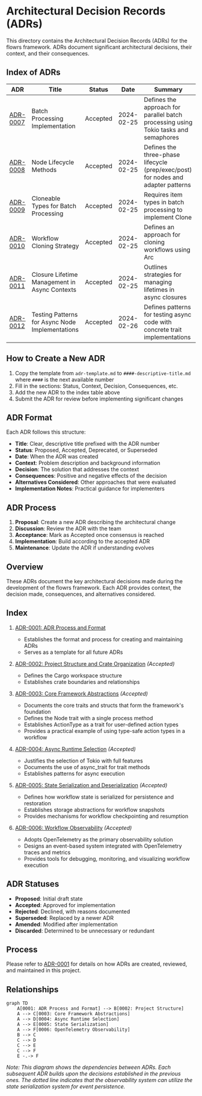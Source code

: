 # Architectural Decision Records (ADRs)

This directory contains the Architectural Decision Records (ADRs) for the flowrs framework. ADRs document significant architectural decisions, their context, and their consequences.

## Index of ADRs

| ADR                                                     | Title                                           | Status   | Date       | Summary                                                                             |
| ------------------------------------------------------- | ----------------------------------------------- | -------- | ---------- | ----------------------------------------------------------------------------------- |
| [ADR-0007](0007-batch-processing-implementation.md)     | Batch Processing Implementation                 | Accepted | 2024-02-25 | Defines the approach for parallel batch processing using Tokio tasks and semaphores |
| [ADR-0008](0008-node-lifecycle-methods.md)              | Node Lifecycle Methods                          | Accepted | 2024-02-25 | Defines the three-phase lifecycle (prep/exec/post) for nodes and adapter patterns   |
| [ADR-0009](0009-cloneable-traits-for-batch-contexts.md) | Cloneable Types for Batch Processing            | Accepted | 2024-02-25 | Requires item types in batch processing to implement Clone                          |
| [ADR-0010](0010-workflow-cloning-strategy.md)           | Workflow Cloning Strategy                       | Accepted | 2024-02-25 | Defines an approach for cloning workflows using Arc<dyn Node>                       |
| [ADR-0011](0011-closure-lifetime-management.md)         | Closure Lifetime Management in Async Contexts   | Accepted | 2024-02-25 | Outlines strategies for managing lifetimes in async closures                        |
| [ADR-0012](0012-test-implementation-patterns.md)        | Testing Patterns for Async Node Implementations | Accepted | 2024-02-26 | Defines patterns for testing async code with concrete trait implementations         |

## How to Create a New ADR

1. Copy the template from `adr-template.md` to `####-descriptive-title.md` where `####` is the next available number
2. Fill in the sections: Status, Context, Decision, Consequences, etc.
3. Add the new ADR to the index table above
4. Submit the ADR for review before implementing significant changes

## ADR Format

Each ADR follows this structure:

- **Title**: Clear, descriptive title prefixed with the ADR number
- **Status**: Proposed, Accepted, Deprecated, or Superseded
- **Date**: When the ADR was created
- **Context**: Problem description and background information
- **Decision**: The solution that addresses the context
- **Consequences**: Positive and negative effects of the decision
- **Alternatives Considered**: Other approaches that were evaluated
- **Implementation Notes**: Practical guidance for implementers

## ADR Process

1. **Proposal**: Create a new ADR describing the architectural change
2. **Discussion**: Review the ADR with the team
3. **Acceptance**: Mark as Accepted once consensus is reached
4. **Implementation**: Build according to the accepted ADR
5. **Maintenance**: Update the ADR if understanding evolves

## Overview

These ADRs document the key architectural decisions made during the development of the flowrs framework. Each ADR provides context, the decision made, consequences, and alternatives considered.

## Index

1. [ADR-0001: ADR Process and Format](0001-adr-process-and-format.md)

   - Establishes the format and process for creating and maintaining ADRs
   - Serves as a template for all future ADRs

2. [ADR-0002: Project Structure and Crate Organization](0002-project-structure-and-crate-organization.md) _(Accepted)_

   - Defines the Cargo workspace structure
   - Establishes crate boundaries and relationships

3. [ADR-0003: Core Framework Abstractions](0003-core-framework-abstractions.md) _(Accepted)_

   - Documents the core traits and structs that form the framework's foundation
   - Defines the Node trait with a single process method
   - Establishes ActionType as a trait for user-defined action types
   - Provides a practical example of using type-safe action types in a workflow

4. [ADR-0004: Async Runtime Selection](0004-async-runtime-selection.md) _(Accepted)_

   - Justifies the selection of Tokio with full features
   - Documents the use of async_trait for trait methods
   - Establishes patterns for async execution

5. [ADR-0005: State Serialization and Deserialization](0005-state-serialization-deserialization.md) _(Accepted)_

   - Defines how workflow state is serialized for persistence and restoration
   - Establishes storage abstractions for workflow snapshots
   - Provides mechanisms for workflow checkpointing and resumption

6. [ADR-0006: Workflow Observability](0006-workflow-observability.md) _(Accepted)_
   - Adopts OpenTelemetry as the primary observability solution
   - Designs an event-based system integrated with OpenTelemetry traces and metrics
   - Provides tools for debugging, monitoring, and visualizing workflow execution

## ADR Statuses

- **Proposed**: Initial draft state
- **Accepted**: Approved for implementation
- **Rejected**: Declined, with reasons documented
- **Superseded**: Replaced by a newer ADR
- **Amended**: Modified after implementation
- **Discarded**: Determined to be unnecessary or redundant

## Process

Please refer to [ADR-0001](0001-adr-process-and-format.md) for details on how ADRs are created, reviewed, and maintained in this project.

## Relationships

```mermaid
graph TD
    A[0001: ADR Process and Format] --> B[0002: Project Structure]
    A --> C[0003: Core Framework Abstractions]
    A --> D[0004: Async Runtime Selection]
    A --> E[0005: State Serialization]
    A --> F[0006: OpenTelemetry Observability]
    B --> C
    C --> D
    C --> E
    C --> F
    E -.-> F
```

_Note: This diagram shows the dependencies between ADRs. Each subsequent ADR builds upon the decisions established in the previous ones. The dotted line indicates that the observability system can utilize the state serialization system for event persistence._
